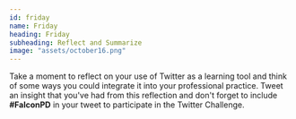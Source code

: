 ```yaml
---
id: friday 
name: Friday
heading: Friday
subheading: Reflect and Summarize 
image: "assets/october16.png"
---
```


Take a moment to reflect on your use of Twitter as a learning tool and think of some ways you could integrate it into your professional practice. Tweet an insight that you've had from this reflection and don't forget to include **\#FalconPD** in your tweet to participate in the Twitter Challenge.
